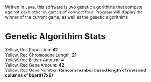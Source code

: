 Written in Java, this software is two genetic algorithims that compete against each other in games of connect four. Program will display the winner of the current game, as well as the genetic algorithims  

# Genetic Algorithim Stats
Yellow, Red Population: <b>42</b><br/>
Yellow, Red Chromosone Length: <b>21</b><br/>
Yellow, Red Elitism Amount: <b>4</b><br/>
Yellow, Red Gene Amount: <b>42</b><br/>
Yellow, Red Gene Number: <b>Random number based length of rows and columns of board (7x6)</b><br/>
